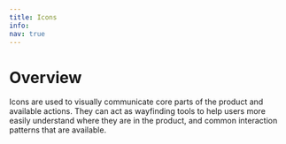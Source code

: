 ```yaml
---
title: Icons
info:
nav: true
---
```

# Overview
Icons are used to visually communicate core parts of the product and available actions. They can act as wayfinding tools to help users more easily understand where they are in the product, and common interaction patterns that are available.
